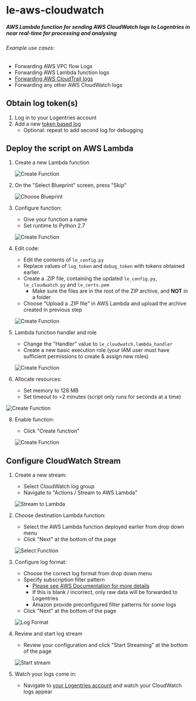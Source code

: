 # le-aws-cloudwatch
##### AWS Lambda function for sending AWS CloudWatch logs to Logentries in near real-time for processing and analysing

###### Example use cases:
* Forwarding AWS VPC flow Logs
* Forwarding AWS Lambda function logs
* [Forwarding AWS CloudTrail logs](http://docs.aws.amazon.com/awscloudtrail/latest/userguide/send-cloudtrail-events-to-cloudwatch-logs.html)
* Forwarding any other AWS CloudWatch logs

## Obtain log token(s)
1. Log in to your Logentries account
2. Add a new [token based log](https://logentries.com/doc/input-token/)
   * Optional: repeat to add second log for debugging

## Deploy the script on AWS Lambda
1. Create a new Lambda function

   ![Create Function](https://raw.githubusercontent.com/omgapuppy/le-aws-cloudwatch/master/doc/step1.png)

2. On the "Select Blueprint" screen, press "Skip"

   ![Choose Blueprint](https://raw.githubusercontent.com/omgapuppy/le-aws-cloudwatch/master/doc/step2.png)

3. Configure function:
   * Give your function a name
   * Set runtime to Python 2.7

   ![Create Function](https://raw.githubusercontent.com/omgapuppy/le-aws-cloudwatch/master/doc/step3.png)

4. Edit code:
   * Edit the contents of ```le_config.py```
   * Replace values of ```log_token``` and ```debug_token``` with tokens obtained earlier.
   * Create a .ZIP file, containing the updated ```le_config.py```, ```le_cloudwatch.py``` and ```le_certs.pem```
     * Make sure the files are in the root of the ZIP archive, and **NOT** in a folder
   * Choose "Upload a .ZIP file" in AWS Lambda and upload the archive created in previous step

   ![Create Function](https://raw.githubusercontent.com/omgapuppy/le-aws-cloudwatch/master/doc/step4.png)

5. Lambda function handler and role
   * Change the "Handler" value to ```le_cloudwatch.lambda_handler```
   * Create a new basic execution role (your IAM user must have sufficient permissions to create & assign new roles)

   ![Create Function](https://raw.githubusercontent.com/omgapuppy/le-aws-cloudwatch/master/doc/step5.png)

6. Allocate resources:
   * Set memory to 128 MB
   * Set timeout to ~2 minutes (script only runs for seconds at a time)

  ![Create Function](https://raw.githubusercontent.com/omgapuppy/le-aws-cloudwatch/master/doc/step7.png)

8. Enable function:
   * Click "Create function"

   ![Create Function](https://raw.githubusercontent.com/omgapuppy/le-aws-cloudwatch/master/doc/step8.png)

## Configure CloudWatch Stream
1. Create a new stream:
   * Select CloudWatch log group
   * Navigate to "Actions / Stream to AWS Lambda"

   ![Stream to Lambda](https://raw.githubusercontent.com/omgapuppy/le-aws-cloudwatch/master/doc/step9.png)

2. Choose destination Lambda function:
   * Select the AWS Lambda function deployed earlier from drop down menu
   * Click "Next" at the bottom of the page

   ![Select Function](https://raw.githubusercontent.com/omgapuppy/le-aws-cloudwatch/master/doc/step10.png)

3. Configure log format:
   * Choose the correct log format from drop down menu
   * Specify subscription filter pattern
     * [Please see AWS Documentation for more details](http://docs.aws.amazon.com/AmazonCloudWatch/latest/DeveloperGuide/FilterAndPatternSyntax.html)
     * If this is blank / incorrect, only raw data will be forwarded to Logentries
     * Amazon provide preconfigured filter patterns for some logs
   * Click "Next" at the bottom of the page

   ![Log Format](https://raw.githubusercontent.com/omgapuppy/le-aws-cloudwatch/master/doc/step11.png)

4. Review and start log stream
   * Review your configuration and click "Start Streaming" at the bottom of the page

   ![Start stream](https://raw.githubusercontent.com/omgapuppy/le-aws-cloudwatch/master/doc/step6.png)

5. Watch your logs come in:
   * Navigate to [your Logentries account](https://logentries.com/app) and watch your CloudWatch logs appear
